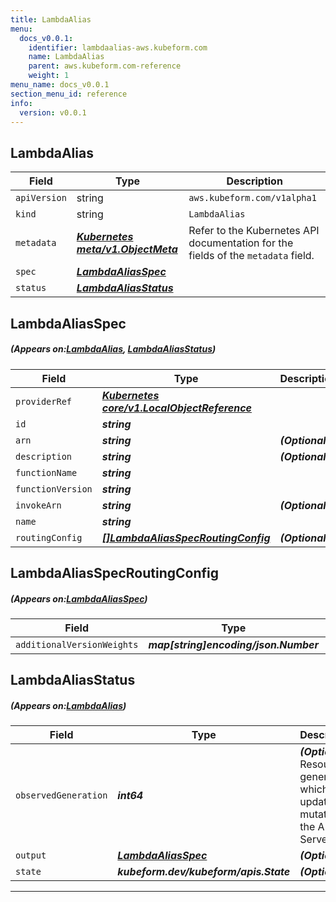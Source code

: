 ```yaml
---
title: LambdaAlias
menu:
  docs_v0.0.1:
    identifier: lambdaalias-aws.kubeform.com
    name: LambdaAlias
    parent: aws.kubeform.com-reference
    weight: 1
menu_name: docs_v0.0.1
section_menu_id: reference
info:
  version: v0.0.1
---
```


## LambdaAlias
| Field | Type | Description |
| ------ | ----- | ----------- |
| `apiVersion` | string | `aws.kubeform.com/v1alpha1` |
|    `kind` | string | `LambdaAlias` |
| `metadata` | ***[Kubernetes meta/v1.ObjectMeta](https://kubernetes.io/docs/reference/generated/kubernetes-api/v1.13/#objectmeta-v1-meta)***|Refer to the Kubernetes API documentation for the fields of the `metadata` field.|
| `spec` | ***[LambdaAliasSpec](#LambdaAliasSpec)***||
| `status` | ***[LambdaAliasStatus](#LambdaAliasStatus)***||
## LambdaAliasSpec
##### (Appears on:[LambdaAlias](#LambdaAlias), [LambdaAliasStatus](#LambdaAliasStatus))
| Field | Type | Description |
| ------ | ----- | ----------- |
| `providerRef` | ***[Kubernetes core/v1.LocalObjectReference](https://kubernetes.io/docs/reference/generated/kubernetes-api/v1.13/#localobjectreference-v1-core)***||
| `id` | ***string***||
| `arn` | ***string***| ***(Optional)*** |
| `description` | ***string***| ***(Optional)*** |
| `functionName` | ***string***||
| `functionVersion` | ***string***||
| `invokeArn` | ***string***| ***(Optional)*** |
| `name` | ***string***||
| `routingConfig` | ***[[]LambdaAliasSpecRoutingConfig](#LambdaAliasSpecRoutingConfig)***| ***(Optional)*** |
## LambdaAliasSpecRoutingConfig
##### (Appears on:[LambdaAliasSpec](#LambdaAliasSpec))
| Field | Type | Description |
| ------ | ----- | ----------- |
| `additionalVersionWeights` | ***map[string]encoding/json.Number***| ***(Optional)*** |
## LambdaAliasStatus
##### (Appears on:[LambdaAlias](#LambdaAlias))
| Field | Type | Description |
| ------ | ----- | ----------- |
| `observedGeneration` | ***int64***| ***(Optional)*** Resource generation, which is updated on mutation by the API Server.|
| `output` | ***[LambdaAliasSpec](#LambdaAliasSpec)***| ***(Optional)*** |
| `state` | ***kubeform.dev/kubeform/apis.State***| ***(Optional)*** |
---
